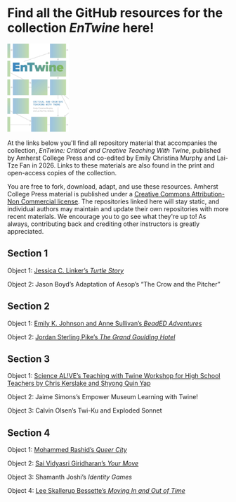 # Find all the GitHub resources for the collection _EnTwine_ here!

<img src="./Murphy_Fan_cover_final.jpg" alt="Cover image of EnTwine collection features blue and green squares on a white background. Grey arrows point from one square to another." height="200">

At the links below you'll find all repository material that accompanies the collection, _EnTwine: Critical and Creative Teaching With Twine_, published by Amherst College Press and co-edited by Emily Christina Murphy and Lai-Tze Fan in 2026. Links to these materials are also found in the print and open-access copies of the collection. 

You are free to fork, download, adapt, and use these resources. Amherst College Press material is published under a <a href="https://creativecommons.org/licenses/by-nc/4.0/">Creative Commons Attribution-Non Commercial license</a>. The repositories linked here will stay static, and individual authors may maintain and update their own repositories with more recent materials. We encourage you to go see what they're up to! As always, contributing back and crediting other instructors is greatly appreciated. 

<h2>Section 1</h2>

Object 1: <a href="https://github.com/EnTwine-Collection/Section1_JessicaLinker_TurtleStory">Jessica C. Linker’s <i>Turtle Story</i></a><br/>

Object 2: Jason Boyd’s Adaptation of Aesop’s “The Crow and the Pitcher”<br/>

<h2>Section 2</h2>

Object 1: <a href="https://github.com/EnTwine-Collection/Section3_EmilyKJohnsonAndAnneSullivan_BeadEDAdventures">Emily K. Johnson and Anne Sullivan’s <i>BeadED Adventures</i></a><br/>

Object 2: <a href="https://github.com/EnTwine-Collection/Section2_JordanSterlingPike_GrandGouldingHotel">Jordan Sterling Pike’s <i>The Grand Goulding Hotel</i><a/><br/>

<h2>Section 3</h2>

Object 1: <a href="https://github.com/EnTwine-Collection/Section3_ChrisKerslake_ShyongQuinYap_ScienceAlive">Science AL!VE’s Teaching with Twine Workshop for High School Teachers by Chris Kerslake and Shyong Quin Yap</a><br/>

Object 2: Jaime Simons’s Empower Museum Learning with Twine!<br/>

Object 3: Calvin Olsen’s Twi-Ku and Exploded Sonnet

<h2>Section 4</h2>

Object 1: <a href="https://github.com/EnTwine-Collection/Section4_MohammedRashid_QueerCity">Mohammed Rashid’s <i>Queer City</i></a><br/>

Object 2: <a href="https://github.com/EnTwine-Collection/Section4_SaiVidyasriGiridharan_YourMove">Sai Vidyasri Giridharan’s <i>Your Move</i></a><br/>

Object 3: Shamanth Joshi’s <i>Identity Games</i><br/>

Object 4: <a href="https://github.com/EnTwine-Collection/Section4_LeeSkallerupBessette_MovingInAndOutOfTime">Lee Skallerup Bessette’s <i>Moving In and Out of Time</i></a>






